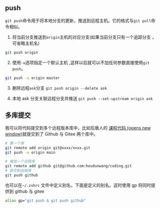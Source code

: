 ## push

`git push`命令用于将本地分支的更新，推送到远程主机。它的格式与`git pull`命令相似。

1. 将当前分支推送到`origin`主机的对应分支(如果当前分支只有一个追踪分支 ，可省略主机名)

```bash
git push origin
```

2. 使用`-u`选项指定一个默认主机 ,这样以后就可以不加任何参数直接使用`git push`。

```bash
git push -u origin master
```

3. 删除远程`ask`分支 `git push origin --delete ask`

4. 本地 ask 分支关联远程分支并推送 `git push --set-upstream origin ask`



## 多库提交

我可以将代码提交到多个远程版本库中，比如后盾人的 [课程代码 (opens new window)](https://gitee.com/houdunren/code)就提交到了 Github 与 Gitee 两个库中。

```bash
# 第一个库
git remote add origin git@xxxx/xxxx.git
git push -u origin main

# 增加一个远程库
git remote add github git@github.com:houdunwang/coding.git
# 提交到远程库
git push github
```

也可以在`~/.zshrc` 文件中定义别名，下面是定义的别名。这时使用 gp 将同时提供到 github 与 gitee

```bash
alias gp="git push & git push github"
```

